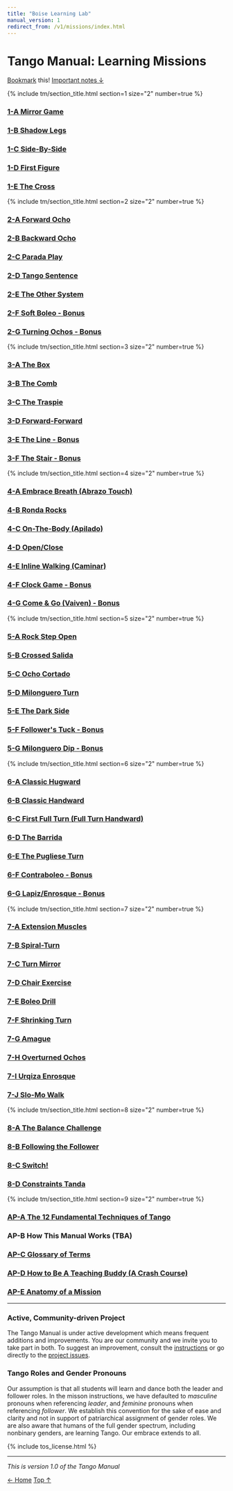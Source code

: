 ```yaml
---
title: "Boise Learning Lab"
manual_version: 1
redirect_from: /v1/missions/index.html
---
```


# Tango Manual: Learning Missions

[Bookmark](bookmark.md) this! [Important notes &darr;](#active-community-driven-project)

{% include tm/section_title.html section=1 size="2" number=true %}

### [1-A Mirror Game](missions/1-a)
### [1-B Shadow Legs](missions/1-b)
### [1-C Side-By-Side](missions/1-c)
### [1-D First Figure](missions/1-d)
### [1-E The Cross](missions/1-e)

{% include tm/section_title.html section=2 size="2" number=true %}

### [2-A Forward Ocho](missions/2-a)
### [2-B Backward Ocho](missions/2-b)
### [2-C Parada Play](missions/2-c)
### [2-D Tango Sentence](missions/2-d)
### [2-E The Other System](missions/2-e)
### [2-F Soft Boleo - Bonus](missions/2-f)
### [2-G Turning Ochos - Bonus](missions/2-g)

{% include tm/section_title.html section=3 size="2" number=true %}

### [3-A The Box](missions/3-a)
### [3-B The Comb](missions/3-b)
### [3-C The Traspie](missions/3-c)
### [3-D Forward-Forward](missions/3-d)
### [3-E The Line - Bonus](missions/3-e)
### [3-F The Stair - Bonus](missions/3-f)

{% include tm/section_title.html section=4 size="2" number=true %}

### [4-A Embrace Breath (Abrazo Touch)](missions/4-a)
### [4-B Ronda Rocks](missions/4-b)
### [4-C On-The-Body (Apilado)](missions/4-c)
### [4-D Open/Close](missions/4-d)
### [4-E Inline Walking (Caminar)](missions/4-e)
### [4-F Clock Game - Bonus](missions/4-f)
### [4-G Come & Go (Vaiven) - Bonus](missions/4-g)

{% include tm/section_title.html section=5 size="2" number=true %}

### [5-A Rock Step Open](missions/5-a)
### [5-B Crossed Salida](missions/5-b)
### [5-C Ocho Cortado](missions/5-c)
### [5-D Milonguero Turn](missions/5-d)
### [5-E The Dark Side](missions/5-e)
### [5-F Follower's Tuck - Bonus](missions/5-f)
### [5-G Milonguero Dip - Bonus](missions/5-g)

{% include tm/section_title.html section=6 size="2" number=true %}

### [6-A Classic Hugward](missions/6-a)
### [6-B Classic Handward](missions/6-b)
### [6-C First Full Turn (Full Turn Handward)](missions/6-c)
### [6-D The Barrida](missions/6-d)
### [6-E The Pugliese Turn](missions/6-e)
### [6-F Contraboleo - Bonus](missions/6-f)
### [6-G Lapiz/Enrosque - Bonus](missions/6-g)

{% include tm/section_title.html section=7 size="2" number=true %}

### [7-A Extension Muscles ](missions/7-a)
### [7-B Spiral-Turn](missions/7-b)
### [7-C Turn Mirror](missions/7-c)
### [7-D Chair Exercise](missions/7-d)
### [7-E Boleo Drill](missions/7-e)
### [7-F Shrinking Turn](missions/7-f)
### [7-G Amague](missions/7-g)
### [7-H Overturned Ochos](missions/7-h)
### [7-I Urqiza Enrosque](missions/7-i)
### [7-J Slo-Mo Walk](missions/7-j)

{% include tm/section_title.html section=8 size="2" number=true %}

### [8-A The Balance Challenge](missions/8-a)
### [8-B Following the Follower](missions/8-b)
### [8-C Switch!](missions/8-c)
### [8-D Constraints Tanda](missions/8-d)

{% include tm/section_title.html section=9 size="2" number=true %}

### [AP-A The 12 Fundamental Techniques of Tango](appendix/ap-a-the-12-fundamental-techniques-of-tango.md)
### AP-B How This Manual Works (TBA)
### [AP-C Glossary of Terms](appendix/ap-c-glossary-of-terms.md)
### [AP-D How to Be A Teaching Buddy (A Crash Course)](appendix/ap-d-how-to-be-a-teaching-buddy.md)
### [AP-E Anatomy of a Mission](appendix/ap-e-anatomy-of-a-mission.md)

---

### Active, Community-driven Project

The Tango Manual is under active development which means frequent additions and improvements. You are our community and we invite you to take part in both. To suggest an improvement, consult the [instructions](https://github.com/andreimoment/tangomanual#how-to-contribute) or go directly to the [project issues](https://github.com/andreimoment/tangomanual/issues).

### Tango Roles and Gender Pronouns

Our assumption is that all students will learn and dance both the leader and follower roles. In the misson instructions, we have defaulted to *masculine* pronouns when referencing *leader*, and *feminine* pronouns when referencing *follower*. We establish this convention for the sake of ease and clarity and not in support of patriarchical assignment of gender roles. We are also aware that humans of the full gender spectrum, including nonbinary genders, are learning Tango. Our embrace extends to all. 


{% include tos_license.html %}

---

*This is version 1.0 of the Tango Manual*

[&larr; Home](../index.html)     [Top &uarr;](#tango-manual-learning-missions)

